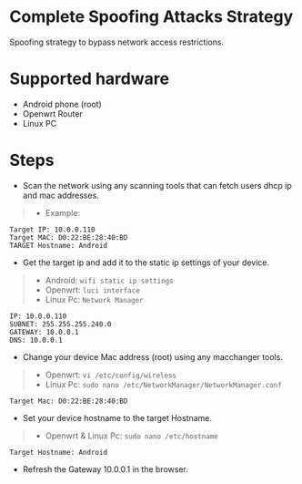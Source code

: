 # Complete Spoofing Attacks Strategy
Spoofing strategy to bypass network access restrictions.

# Supported hardware
- Android phone (root)
- Openwrt Router
- Linux PC

# Steps
- Scan the network using any scanning tools that can fetch users dhcp ip and mac addresses.
> - Example:
```
Target IP: 10.0.0.110
Target MAC: D0:22:BE:28:40:BD
TARGET Hostname: Android
```
- Get the target ip and add it to the static ip settings of your device.
> - Android: `wifi static ip settings`
> - Openwrt: `luci interface`
> - Linux Pc: `Network Manager`
```
IP: 10.0.0.110
SUBNET: 255.255.255.240.0
GATEWAY: 10.0.0.1
DNS: 10.0.0.1
```
- Change your device Mac address (root) using any macchanger tools.
> - Openwrt: `vi /etc/config/wireless`
> - Linux Pc: `sudo nano /etc/NetworkManager/NetworkManager.conf`
```
Target Mac: D0:22:BE:28:40:BD
```
- Set your device hostname to the target Hostname.
> - Openwrt & Linux Pc: `sudo nano /etc/hostname`
```
Target Hostname: Android
```

- Refresh the Gateway 10.0.0.1 in the browser.

